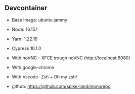 ## Devcontainer

- Base image: ubuntu:jammy
- Node: 16.15.1
- Yarn: 1.22.19
- Cypress 10.1.0
- With noVNC - XFCE trough noVNC (http://localhost:6080)
- With google-chrome
- With Vscode- Zsh + Oh my zsh!

- github: https://github.com/spike-land/monorepo
